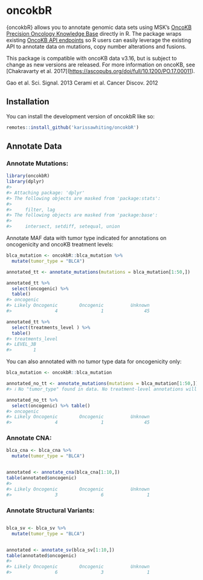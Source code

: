 
<!-- README.md is generated from README.Rmd. Please edit that file -->

# oncokbR

<!-- badges: start -->
<!-- badges: end -->

{oncokbR} allows you to annotate genomic data sets using MSK’s [OncoKB
Precision Oncology Knowledge Base](https://www.oncokb.org/) directly in
R. The package wraps existing [OncoKB API
endpoints](https://api.oncokb.org/oncokb-website/api) so R users can
easily leverage the existing API to annotate data on mutations, copy
number alterations and fusions.

This package is compatible with oncoKB data v3.16, but is subject to
change as new versions are released. For more information on oncoKB, see
\[Chakravarty et
al. 2017\[(<https://ascopubs.org/doi/full/10.1200/PO.17.00011>).

Gao et al. Sci. Signal. 2013 Cerami et al. Cancer Discov. 2012

## Installation

You can install the development version of oncokbR like so:

``` r
remotes::install_github('karissawhiting/oncokbR')
```

## Annotate Data

### Annotate Mutations:

``` r
library(oncokbR)
library(dplyr)
#> 
#> Attaching package: 'dplyr'
#> The following objects are masked from 'package:stats':
#> 
#>     filter, lag
#> The following objects are masked from 'package:base':
#> 
#>     intersect, setdiff, setequal, union
```

Annotate MAF data with tumor type indicated for annotations on
oncogenicity and oncoKB treatment levels:

``` r
blca_mutation <- oncokbR::blca_mutation %>%
  mutate(tumor_type = "BLCA")

annotated_tt <- annotate_mutations(mutations = blca_mutation[1:50,])

annotated_tt %>%
  select(oncogenic) %>% 
  table()
#> oncogenic
#> Likely Oncogenic        Oncogenic          Unknown 
#>                4                1               45
```

``` r
annotated_tt %>%
  select(treatments_level ) %>% 
  table()
#> treatments_level
#> LEVEL_3B 
#>        1
```

You can also annotated with no tumor type data for oncogenicity only:

``` r
blca_mutation <- oncokbR::blca_mutation

annotated_no_tt <- annotate_mutations(mutations = blca_mutation[1:50,])
#> ℹ No "tumor_type" found in data. No treatment-level annotations will be returned.

annotated_no_tt %>%
  select(oncogenic) %>% table()
#> oncogenic
#> Likely Oncogenic        Oncogenic          Unknown 
#>                4                1               45
```

### Annotate CNA:

``` r
blca_cna <- blca_cna %>%
  mutate(tumor_type = "BLCA")


annotated <- annotate_cna(blca_cna[1:10,])
table(annotated$oncogenic)
#> 
#> Likely Oncogenic        Oncogenic          Unknown 
#>                3                6                1
```

### Annotate Structural Variants:

``` r

blca_sv <- blca_sv %>%
  mutate(tumor_type = "BLCA")


annotated <- annotate_sv(blca_sv[1:10,])
table(annotated$oncogenic)
#> 
#> Likely Oncogenic        Oncogenic          Unknown 
#>                6                3                1
```
